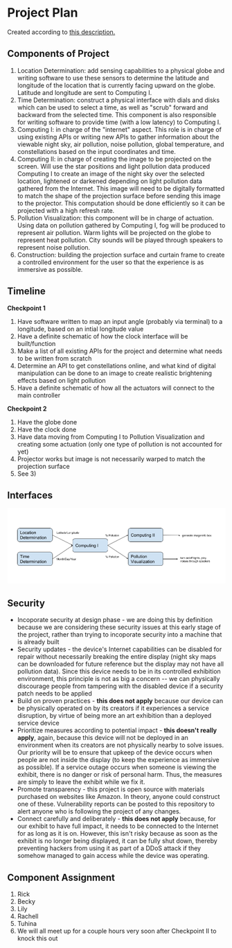 # Project Plan
Created according to [this description.](https://github.com/gwu-iot/collaboration/blob/master/project_criteria.md#timeline)

## Components of Project
1. Location Determination: add sensing capabilities to a physical globe and writing software to use these sensors to determine the latitude and longitude of the location that is currently facing upward on the globe. Latitude and longitude are sent to Computing I.
2. Time Determination: construct a physical interface with dials and disks which can be used to select a time, as well as "scrub" forward and backward from the selected time. This component is also responsible for writing software to provide time (with a low latency) to Computing I.
3. Computing I: in charge of the "internet" aspect. This role is in charge of using existing APIs or writing new APIs to gather information about the viewable night sky, air pollution, noise pollution, global temperature, and constellations based on the input coordinates and time.
4. Computing II: in charge of creating the image to be projected on the screen. Will use the star positions and light pollution data produced Computing I to create an image of the night sky over the selected location, lightened or darkened depending on light pollution data gathered from the Internet. This image will need to be digitally formatted to match the shape of the projection surface before sending this image to the projector. This computation should be done efficiently so it can be projected with a high refresh rate.
5. Pollution Visualization: this component will be in charge of actuation. Using data on pollution gathered by Computing I, fog will be produced to represent air pollution. Warm lights will be projected on the globe to represent heat pollution. City sounds will be played through speakers to represent noise pollution.
6. Construction: building the projection surface and curtain frame to create a controlled environment for the user so that the experience is as immersive as possible.

## Timeline
**Checkpoint 1**
1. Have software written to map an input angle (probably via terminal) to a longitude, based on an intial longitude value
2. Have a definite schematic of how the clock interface will be built/function
3. Make a list of all existing APIs for the project and determine what needs to be written from scratch
4. Determine an API to get constellations online, and what kind of digital manipulation can be done to an image to create realistic brightening effects based on light pollution
5. Have a definite schematic of how all the actuators will connect to the main controller

**Checkpoint 2**
1. Have the globe done
2. Have the clock done
3. Have data moving from Computing I to Pollution Visualization and creating some actuation (only one type of pollution is not accounted for yet)
4. Projector works but image is not necessarily warped to match the projection surface
5. See 3)

## Interfaces

![Image of our anticpacted overall interface](interface.png)

## Security
- Incoporate security at design phase - we are doing this by definition because we are considering these security issues at this early stage of the project, rather than trying to incoporate security into a machine that is already built
- Security updates - the device's Internet capabilities can be disabled for repair without necessarily breaking the entire display (night sky maps can be downloaded for future reference but the display may not have all pollution data). Since this device needs to be in its controlled exhibition environment, this principle is not as big a concern -- we can physically discourage people from tampering with the disabled device if a security patch needs to be applied
- Build on proven practices - **this does not apply** because our device can be physically operated on by its creators if it experiences a service disruption, by virtue of being more an art exhibition than a deployed service device
- Prioritize measures according to potential impact - **this doesn't really apply**, again, because this device will not be deployed in an environment when its creators are not physically nearby to solve issues. Our priority will be to ensure that upkeep of the device occurs when people are not inside the display (to keep the experience as immersive as possible). If a service outage occurs when someone is viewing the exhibit, there is no danger or risk of personal harm. Thus, the measures are simply to leave the exhibit while we fix it.
- Promote transparency - this project is open source with materials purchased on websites like Amazon. In theory, anyone could construct one of these. Vulnerability reports can be posted to this repository to alert anyone who is following the project of any changes.
- Connect carefully and deliberately - **this does not apply** because, for our exhibit to have full impact, it needs to be connected to the Internet for as long as it is on. However, this isn't risky because as soon as the exhibit is no longer being displayed, it can be fully shut down, thereby preventing hackers from using it as part of a DDoS attack if they somehow managed to gain access while the device was operating.

## Component Assignment
1. Rick
2. Becky
3. Lily
4. Rachell
5. Tuhina
6. We will all meet up for a couple hours very soon after Checkpoint II to knock this out
